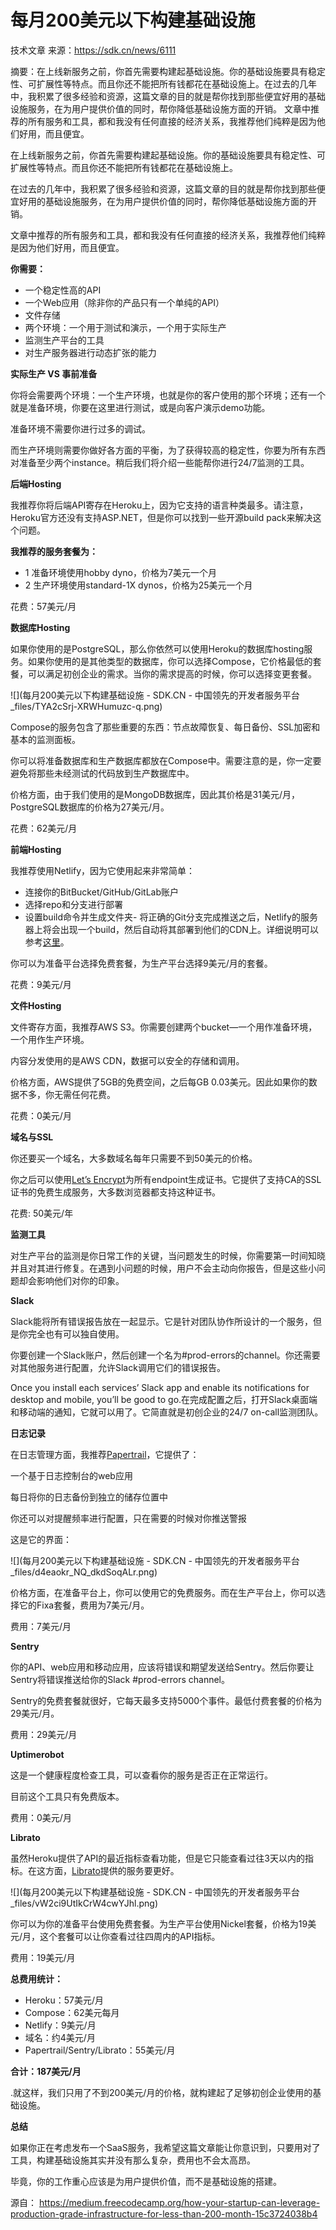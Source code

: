 
# 每月200美元以下构建基础设施

技术文章 来源：https://sdk.cn/news/6111   

摘要：在上线新服务之前，你首先需要构建起基础设施。你的基础设施要具有稳定性、可扩展性等特点。而且你还不能把所有钱都花在基础设施上。在过去的几年中，我积累了很多经验和资源，这篇文章的目的就是帮你找到那些便宜好用的基础设施服务，在为用户提供价值的同时，帮你降低基础设施方面的开销。 文章中推荐的所有服务和工具，都和我没有任何直接的经济关系，我推荐他们纯粹是因为他们好用，而且便宜。

在上线新服务之前，你首先需要构建起基础设施。你的基础设施要具有稳定性、可扩展性等特点。而且你还不能把所有钱都花在基础设施上。

在过去的几年中，我积累了很多经验和资源，这篇文章的目的就是帮你找到那些便宜好用的基础设施服务，在为用户提供价值的同时，帮你降低基础设施方面的开销。

文章中推荐的所有服务和工具，都和我没有任何直接的经济关系，我推荐他们纯粹是因为他们好用，而且便宜。

**你需要：**

-   一个稳定性高的API
-   一个Web应用（除非你的产品只有一个单纯的API）
-   文件存储
-   两个环境：一个用于测试和演示，一个用于实际生产
-   监测生产平台的工具
-   对生产服务器进行动态扩张的能力

**实际生产 VS 事前准备**

你将会需要两个环境：一个生产环境，也就是你的客户使用的那个环境；还有一个就是准备环境，你要在这里进行测试，或是向客户演示demo功能。

准备环境不需要你进行过多的调试。

而生产环境则需要你做好各方面的平衡，为了获得较高的稳定性，你要为所有东西对准备至少两个instance。稍后我们将介绍一些能帮你进行24/7监测的工具。

**后端Hosting**

我推荐你将后端API寄存在Heroku上，因为它支持的语言种类最多。请注意，Heroku官方还没有支持ASP.NET，但是你可以找到一些开源build pack来解决这个问题。

**我推荐的服务套餐为：**

-   1 准备环境使用hobby dyno，价格为7美元一个月
-   2 生产环境使用standard-1X dynos，价格为25美元一个月

花费：57美元/月

**数据库Hosting**

如果你使用的是PostgreSQL，那么你依然可以使用Heroku的数据库hosting服务。如果你使用的是其他类型的数据库，你可以选择Compose，它价格最低的套餐，可以满足初创企业的需求。当你的需求提高的时候，你可以选择变更套餐。

![](每月200美元以下构建基础设施 - SDK.CN - 中国领先的开发者服务平台_files/TYA2cSrj-XRWHumuzc-q.png)

Compose的服务包含了那些重要的东西：节点故障恢复、每日备份、SSL加密和基本的监测面板。

你可以将准备数据库和生产数据库都放在Compose中。需要注意的是，你一定要避免将那些未经测试的代码放到生产数据库中。

价格方面，由于我们使用的是MongoDB数据库，因此其价格是31美元/月，PostgreSQL数据库的价格为27美元/月。

花费：62美元/月

**前端Hosting**

我推荐使用Netlify，因为它使用起来非常简单：

-   连接你的BitBucket/GitHub/GitLab账户
-   选择repo和分支进行部署
-   设置build命令并生成文件夹-   将正确的Git分支完成推送之后，Netlify的服务器上将会出现一个build，然后自动将其部署到他们的CDN上。详细说明可以参考[这里](https://www.netlify.com/docs/continuous-deployment/)。

你可以为准备平台选择免费套餐，为生产平台选择9美元/月的套餐。

花费：9美元/月

**文件Hosting**

文件寄存方面，我推荐AWS S3。你需要创建两个bucket—一个用作准备环境，一个用作生产环境。

内容分发使用的是AWS CDN，数据可以安全的存储和调用。

价格方面，AWS提供了5GB的免费空间，之后每GB 0.03美元。因此如果你的数据不多，你无需任何花费。

花费：0美元/月

**域名与SSL**

你还要买一个域名，大多数域名每年只需要不到50美元的价格。

你之后可以使用[Let’s Encrypt](https://letsencrypt.org/)为所有endpoint生成证书。它提供了支持CA的SSL证书的免费生成服务，大多数浏览器都支持这种证书。

花费: 50美元/年

**监测工具**

对生产平台的监测是你日常工作的关键，当问题发生的时候，你需要第一时间知晓并且对其进行修复。在遇到小问题的时候，用户不会主动向你报告，但是这些小问题却会影响他们对你的印象。

**Slack**

Slack能将所有错误报告放在一起显示。它是针对团队协作所设计的一个服务，但是你完全也有可以独自使用。

你要创建一个Slack账户，然后创建一个名为#prod-errors的channel。你还需要对其他服务进行配置，允许Slack调用它们的错误报告。

Once you install each services’ Slack app and enable its notifications for desktop and mobile, you’ll be good to go.在完成配置之后，打开Slack桌面端和移动端的通知，它就可以用了。它简直就是初创企业的24/7 on-call监测团队。

**日志记录**

在日志管理方面，我推荐[Papertrail](https://papertrailapp.com/)，它提供了：

一个基于日志控制台的web应用

每日将你的日志备份到独立的储存位置中

你还可以对提醒频率进行配置，只在需要的时候对你推送警报

这是它的界面：

![](每月200美元以下构建基础设施 - SDK.CN - 中国领先的开发者服务平台_files/d4eaokr_NQ_dkdSoqALr.png)

价格方面，在准备平台上，你可以使用它的免费服务。而在生产平台上，你可以选择它的Fixa套餐，费用为7美元/月。

费用：7美元/月

**Sentry**

你的API、web应用和移动应用，应该将错误和期望发送给Sentry。然后你要让Sentry将错误推送给你的Slack #prod-errors channel。

Sentry的免费套餐就很好，它每天最多支持5000个事件。最低付费套餐的价格为29美元/月。

费用：29美元/月

**Uptimerobot**

这是一个健康程度检查工具，可以查看你的服务是否正在正常运行。

目前这个工具只有免费版本。

费用：0美元/月

**Librato**

虽然Heroku提供了API的最近指标查看功能，但是它只能查看过往3天以内的指标。在这方面，[Librato](https://www.librato.com/)提供的服务要更好。

![](每月200美元以下构建基础设施 - SDK.CN - 中国领先的开发者服务平台_files/vW2ci9UtIkCrW4cwYJhl.png)

你可以为你的准备平台使用免费套餐。为生产平台使用Nickel套餐，价格为19美元/月，这个套餐可以让你查看过往四周内的API指标。

费用：19美元/月

**总费用统计：**

-   Heroku：57美元/月
-   Compose：62美元每月
-   Netlify：9美元/月
-   域名：约4美元/月
-   Papertrail/Sentry/Librato：55美元/月

**合计：187美元/月**

.就这样，我们只用了不到200美元/月的价格，就构建起了足够初创企业使用的基础设施。

**总结**

如果你正在考虑发布一个SaaS服务，我希望这篇文章能让你意识到，只要用对了工具，构建基础设施其实并没有那么复杂，费用也不会太高昂。

毕竟，你的工作重心应该是为用户提供价值，而不是基础设施的搭建。

源自： https://medium.freecodecamp.org/how-your-startup-can-leverage-production-grade-infrastructure-for-less-than-200-month-15c3724038b4
<!--stackedit_data:
eyJoaXN0b3J5IjpbLTk2ODcxOTk1Nl19
-->
